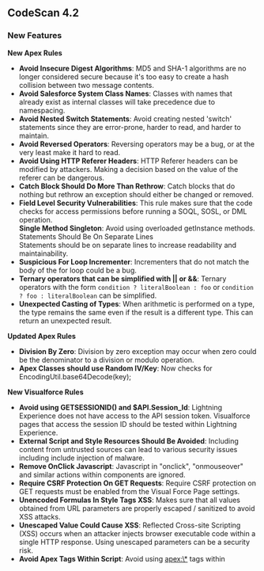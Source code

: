 CodeScan 4.2
------------

### New Features

**New Apex Rules**

*   **Avoid Insecure Digest Algorithms**: MD5 and SHA-1 algorithms are no longer considered secure because it's too easy to create a hash collision between two message contents.
*   **Avoid Salesforce System Class Names**: Classes with names that already exist as internal classes will take precedence due to namespacing.
*   **Avoid Nested Switch Statements**: Avoid creating nested 'switch' statements since they are error-prone, harder to read, and harder to maintain.
*   **Avoid Reversed Operators**: Reversing operators may be a bug, or at the very least make it hard to read.
*   **Avoid Using HTTP Referer Headers**: HTTP Referer headers can be modified by attackers. Making a decision based on the value of the referer can be dangerous.
*   **Catch Block Should Do More Than Rethrow**: Catch blocks that do nothing but rethrow an exception should either be changed or removed.
*   **Field Level Security Vulnerabilities**: This rule makes sure that the code checks for access permissions before running a SOQL, SOSL, or DML operation.  
    **Single Method Singleton**: Avoid using overloaded getInstance methods.  
    Statements Should Be On Separate Lines  
    Statements should be on separate lines to increase readability and maintainability.
*   **Suspicious For Loop Incrementer**: Incrementers that do not match the body of the for loop could be a bug.
*   **Ternary operators that can be simplified with || or &&**: Ternary operators with the form `condition ? literalBoolean : foo` or `condition ? foo : literalBoolean` can be simplified.
*   **Unexpected Casting of Types**: When arithmetic is performed on a type, the type remains the same even if the result is a different type. This can return an unexpected result.

**Updated Apex Rules**

*   **Division By Zero**: Division by zero exception may occur when zero could be the denominator to a division or modulo operation.
*   **Apex Classes should use Random IV/Key**: Now checks for EncodingUtil.base64Decode(key);

**New Visualforce Rules**

*   **Avoid using GETSESSIONID() and $API.Session\_Id**: Lightning Experience does not have access to the API session token. Visualforce pages that access the session ID should be tested within Lightning Experience.
*   **External Script and Style Resources Should Be Avoided**: Including content from untrusted sources can lead to various security issues including include injection of malware.
*   **Remove OnClick Javascript**: Javascript in "onclick", "onmouseover" and similar actions within components are ignored.
*   **Require CSRF Protection On GET Requests**: Require CSRF protection on GET requests must be enabled from the Visual Force Page settings.
*   **Unencoded Formulas In Style Tags XSS**: Makes sure that all values obtained from URL parameters are properly escaped / sanitized to avoid XSS attacks.
*   **Unescaped Value Could Cause XSS**: Reflected Cross-site Scripting (XSS) occurs when an attacker injects browser executable code within a single HTTP response. Using unescaped parameters can be a security risk.
*   **Avoid Apex Tags Within Script**: Avoid using <apex:\*> tags within <script> tags for readability and security.

###   
Enhancements

*   Improved documentation on vulnerabilities including links to OWASP and CERT explanations.
*   Support for Inherited Sharing Keywords in Apex - [Salesforce Documentation](https://help.salesforce.com/s/articleView?id=release-notes.rn_apex_inherited_sharing.htm&type=5&release=216)

  

### Bug Fixes

*   Code coverage that does not match the current state of the codebase no longer causes unrecoverable errors (**v4.2.0**)
*   Fixed bug that caused component files to not scan correctly (**v4.2.2**)
*   Fixed issue that caused certain tags starting with "\\" in comments to not parse (**v4.2.3**)
*   Fixed issue that caused code coverage to not be applied. (**v4.2.3**)
*   Fixed bug in Long Javascript rule that causes the length to be improperly calculated (**v4.2.3**)
*   Fixed issue that caused files to not highlight correctly **(v4.2.3**)
*   Fixed bug that caused Class Without Test Class rule to ignore certain files (**v4.2.3**)
*   Fixed bug that caused errors to appear and disappear (**v4.2.3**)
*   Fixed bug that caused certain code coverage data to be displayed incorrectly (**v4.2.5**)
*   Fixed bug in the Class Without Test Class rule (**v4.2.6**)

  

### Other Changes

*   The rule "Class with only Private Constructors should be Final" has been deprecated and removed completely.  Classes are final by default therefore this rule is unnecessary.
*   The rule "Remove OnClick Javascript" has been removed from the default Visualforce and Lightning Quality Profile.
*   SonarQube™ 7.6 Support
*   A selection of new rules has been added to the default Quality Profiles (**4.2.1**).
